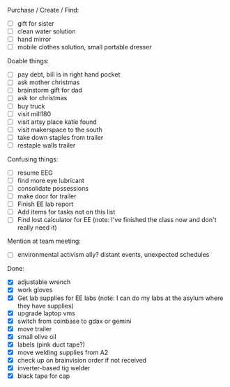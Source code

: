 Purchase / Create / Find:
- [ ] gift for sister
- [ ] clean water solution
- [ ] hand mirror
- [ ] mobile clothes solution, small portable dresser

Doable things:
- [ ] pay debt, bill is in right hand pocket
- [ ] ask mother christmas
- [ ] brainstorm gift for dad
- [ ] ask tor christmas
- [ ] buy truck
- [ ] visit mill180
- [ ] visit artsy place katie found
- [ ] visit makerspace to the south
- [ ] take down staples from trailer
- [ ] restaple walls trailer

Confusing things:
- [ ] resume EEG
- [ ] find more eye lubricant
- [ ] consolidate possessions
- [ ] make door for trailer
- [ ] Finish EE lab report
- [ ] Add items for tasks not on this list
- [ ] Find lost calculator for EE (note: I've finished the class now and don't really need it)

Mention at team meeting:
- [ ] environmental activism ally?  distant events, unexpected schedules

Done:
- [X] adjustable wrench
- [X] work gloves
- [X] Get lab supplies for EE labs (note: I can do my labs at the asylum where they have supplies)
- [X] upgrade laptop vms
- [X] switch from coinbase to gdax or gemini
- [X] move trailer
- [X] small olive oil
- [X] labels (pink duct tape?)
- [X] move welding supplies from A2
- [X] check up on brainvision order if not received
- [X] inverter-based tig welder
- [X] black tape for cap
